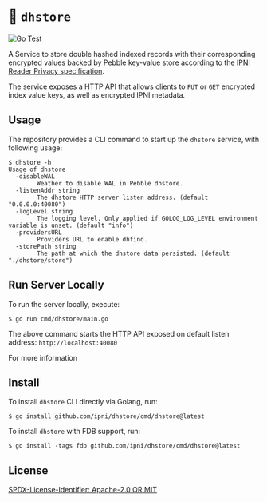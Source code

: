 # :lock_with_ink_pen: `dhstore`

[![Go Test](https://github.com/ipni/dhstore/actions/workflows/go-test.yml/badge.svg)](https://github.com/ipni/dhstore/actions/workflows/go-test.yml)

A Service to store double hashed indexed records with their corresponding encrypted values backed by
Pebble key-value store according to
the [IPNI Reader Privacy specification](https://github.com/ipni/specs/pull/5).

The service exposes a HTTP API that allows clients to `PUT` or `GET` encrypted index value keys, as
well as encrypted IPNI metadata.

## Usage

The repository provides a CLI command to start up the `dhstore` service, with following usage:

```shell
$ dhstore -h
Usage of dhstore
  -disableWAL
        Weather to disable WAL in Pebble dhstore.
  -listenAddr string
        The dhstore HTTP server listen address. (default "0.0.0.0:40080")
  -logLevel string
        The logging level. Only applied if GOLOG_LOG_LEVEL environment variable is unset. (default "info")
  -providersURL
        Providers URL to enable dhfind.
  -storePath string
        The path at which the dhstore data persisted. (default "./dhstore/store")
```

## Run Server Locally

To run the server locally, execute:

```shell
$ go run cmd/dhstore/main.go
```

The above command starts the HTTP API exposed on default listen address: `http://localhost:40080`

For more information

## Install

To install `dhstore` CLI directly via Golang, run:

```shell
$ go install github.com/ipni/dhstore/cmd/dhstore@latest
```

To install `dhstore` with FDB support, run:

```shell
$ go install -tags fdb github.com/ipni/dhstore/cmd/dhstore@latest
```

## License

[SPDX-License-Identifier: Apache-2.0 OR MIT](LICENSE.md)
